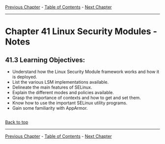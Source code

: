 [Previous Chapter](../Ch40-backuprecovery/notes_Ch40.md) - [Table of Contents](../README.md#table-of-contents) - [Next Chapter](../Ch42-localsecurity/notes_ChXX.md)

---

# Chapter 41 Linux Security Modules - Notes

## 41.3 Learning Objectives:
- Understand how the Linux Security Module framework works and how it is deployed.
- List the various LSM implementations available.
- Delineate the main features of SELinux.
- Explain the different modes and policies available.
- Grasp the importance of contexts and how to get and set them.
- Know how to use the important SELinux utility programs.
- Gain some familiarity with AppArmor.




##

[Back to top](#)

---

[Previous Chapter](../Ch40-backuprecovery/notes_Ch40.md) - [Table of Contents](../README.md#table-of-contents) - [Next Chapter](../Ch42-localsecurity/notes_ChXX.md)
